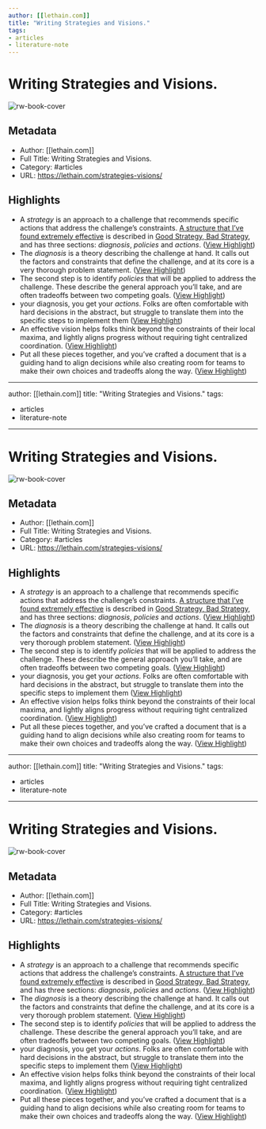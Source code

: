 ```yaml
---
author: [[lethain.com]]
title: "Writing Strategies and Visions."
tags: 
- articles
- literature-note
---
```

# Writing Strategies and Visions.

![rw-book-cover](https://lethain.com/static/author.png)

## Metadata
- Author: [[lethain.com]]
- Full Title: Writing Strategies and Visions.
- Category: #articles
- URL: https://lethain.com/strategies-visions/

## Highlights
- A *strategy* is an approach to a challenge that recommends specific actions that address the challenge’s constraints. [A structure that I’ve found extremely effective](https://lethain.com/good-strategy-bad-strategy/) is described in [Good Strategy, Bad Strategy](https://www.amazon.com/dp/B004J4WKEC/ref=dp-kindle-redirect?_encoding=UTF8&btkr=1), and has three sections: *diagnosis*, *policies* and *actions*. ([View Highlight](https://read.readwise.io/read/01grsnfpze4fb7hfdrt2fskhwh))
- The *diagnosis* is a theory describing the challenge at hand. It calls out the factors and constraints that define the challenge, and at its core is a very thorough problem statement. ([View Highlight](https://read.readwise.io/read/01grsnkag6thg68hh2c2sjdffz))
- The second step is to identify *policies* that will be applied to address the challenge. These describe the general approach you’ll take, and are often tradeoffs between two competing goals. ([View Highlight](https://read.readwise.io/read/01grsnjtqetnz3bm9ny1705kde))
- your diagnosis, you get your *actions*. Folks are often comfortable with hard decisions in the abstract, but struggle to translate them into the specific steps to implement them ([View Highlight](https://read.readwise.io/read/01grsnjm3f8tfwpv6at6knqr0s))
- An effective vision helps folks think beyond the constraints of their local maxima, and lightly aligns progress without requiring tight centralized coordination. ([View Highlight](https://read.readwise.io/read/01grsnr1g0n7q9japy9fpq4tm0))
- Put all these pieces together, and you’ve crafted a document that is a guiding hand to align decisions while also creating room for teams to make their own choices and tradeoffs along the way. ([View Highlight](https://read.readwise.io/read/01grsp16q2jxs6atvs7593hwxa))
---
author: [[lethain.com]]
title: "Writing Strategies and Visions."
tags: 
- articles
- literature-note
---
# Writing Strategies and Visions.

![rw-book-cover](https://lethain.com/static/author.png)

## Metadata
- Author: [[lethain.com]]
- Full Title: Writing Strategies and Visions.
- Category: #articles
- URL: https://lethain.com/strategies-visions/

## Highlights
- A *strategy* is an approach to a challenge that recommends specific actions that address the challenge’s constraints. [A structure that I’ve found extremely effective](https://lethain.com/good-strategy-bad-strategy/) is described in [Good Strategy, Bad Strategy](https://www.amazon.com/dp/B004J4WKEC/ref=dp-kindle-redirect?_encoding=UTF8&btkr=1), and has three sections: *diagnosis*, *policies* and *actions*. ([View Highlight](https://read.readwise.io/read/01grsnfpze4fb7hfdrt2fskhwh))
- The *diagnosis* is a theory describing the challenge at hand. It calls out the factors and constraints that define the challenge, and at its core is a very thorough problem statement. ([View Highlight](https://read.readwise.io/read/01grsnkag6thg68hh2c2sjdffz))
- The second step is to identify *policies* that will be applied to address the challenge. These describe the general approach you’ll take, and are often tradeoffs between two competing goals. ([View Highlight](https://read.readwise.io/read/01grsnjtqetnz3bm9ny1705kde))
- your diagnosis, you get your *actions*. Folks are often comfortable with hard decisions in the abstract, but struggle to translate them into the specific steps to implement them ([View Highlight](https://read.readwise.io/read/01grsnjm3f8tfwpv6at6knqr0s))
- An effective vision helps folks think beyond the constraints of their local maxima, and lightly aligns progress without requiring tight centralized coordination. ([View Highlight](https://read.readwise.io/read/01grsnr1g0n7q9japy9fpq4tm0))
- Put all these pieces together, and you’ve crafted a document that is a guiding hand to align decisions while also creating room for teams to make their own choices and tradeoffs along the way. ([View Highlight](https://read.readwise.io/read/01grsp16q2jxs6atvs7593hwxa))
---
author: [[lethain.com]]
title: "Writing Strategies and Visions."
tags: 
- articles
- literature-note
---
# Writing Strategies and Visions.

![rw-book-cover](https://lethain.com/static/author.png)

## Metadata
- Author: [[lethain.com]]
- Full Title: Writing Strategies and Visions.
- Category: #articles
- URL: https://lethain.com/strategies-visions/

## Highlights
- A *strategy* is an approach to a challenge that recommends specific actions that address the challenge’s constraints. [A structure that I’ve found extremely effective](https://lethain.com/good-strategy-bad-strategy/) is described in [Good Strategy, Bad Strategy](https://www.amazon.com/dp/B004J4WKEC/ref=dp-kindle-redirect?_encoding=UTF8&btkr=1), and has three sections: *diagnosis*, *policies* and *actions*. ([View Highlight](https://read.readwise.io/read/01grsnfpze4fb7hfdrt2fskhwh))
- The *diagnosis* is a theory describing the challenge at hand. It calls out the factors and constraints that define the challenge, and at its core is a very thorough problem statement. ([View Highlight](https://read.readwise.io/read/01grsnkag6thg68hh2c2sjdffz))
- The second step is to identify *policies* that will be applied to address the challenge. These describe the general approach you’ll take, and are often tradeoffs between two competing goals. ([View Highlight](https://read.readwise.io/read/01grsnjtqetnz3bm9ny1705kde))
- your diagnosis, you get your *actions*. Folks are often comfortable with hard decisions in the abstract, but struggle to translate them into the specific steps to implement them ([View Highlight](https://read.readwise.io/read/01grsnjm3f8tfwpv6at6knqr0s))
- An effective vision helps folks think beyond the constraints of their local maxima, and lightly aligns progress without requiring tight centralized coordination. ([View Highlight](https://read.readwise.io/read/01grsnr1g0n7q9japy9fpq4tm0))
- Put all these pieces together, and you’ve crafted a document that is a guiding hand to align decisions while also creating room for teams to make their own choices and tradeoffs along the way. ([View Highlight](https://read.readwise.io/read/01grsp16q2jxs6atvs7593hwxa))

